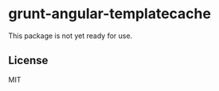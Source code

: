 grunt-angular-templatecache
===========================


This package is not yet ready for use.


License
-------

MIT
